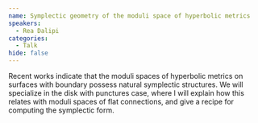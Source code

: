 ```yaml
---
name: Symplectic geometry of the moduli space of hyperbolic metrics
speakers:
  - Rea Dalipi
categories:
  - Talk
hide: false
---
```


Recent works indicate that the moduli spaces of hyperbolic metrics on surfaces with boundary possess natural symplectic structures. We will specialize in the disk with punctures case, where I will explain how this relates with moduli spaces of flat connections, and give a recipe for computing the symplectic form.